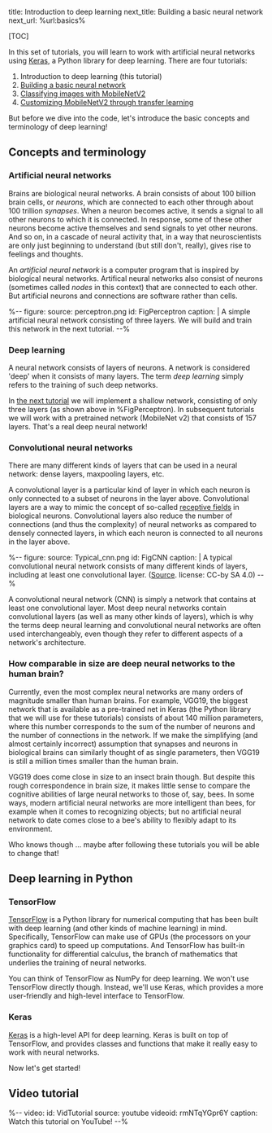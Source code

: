 title: Introduction to deep learning
next_title: Building a basic neural network
next_url: %url:basics%


[TOC]


In this set of tutorials, you will learn to work with artificial neural networks using [Keras](https://keras.io/), a Python library for deep learning. There are four tutorials:

1. Introduction to deep learning (this tutorial)
2. [Building a basic neural network](%link:basics%)
3. [Classifying images with MobileNetV2](%link:image-classification%)
4. [Customizing MobileNetV2 through transfer learning](%link:transfer-learning%)

But before we dive into the code, let's introduce the basic concepts and terminology of deep learning!


## Concepts and terminology

### Artificial neural networks

Brains are biological neural networks. A brain consists of about 100 billion brain cells, or *neurons*, which are connected to each other through about 100 trillion *synapses*. When a neuron becomes active, it sends a signal to all other neurons to which it is connected. In response, some of these other neurons become active themselves and send signals to yet other neurons. And so on, in a cascade of neural activity that, in a way that neuroscientists are only just beginning to understand (but still don't, really), gives rise to feelings and thoughts.

An *artificial neural network* is a computer program that is inspired by biological neural networks. Artifical neural networks also consist of neurons (sometimes called *nodes* in this context) that are connected to each other. But artificial neurons and connections are software rather than cells.


%--
figure:
    source: perceptron.png
    id: FigPerceptron
    caption: |
        A simple artificial neural network consisting of three layers. We will build and train this network in the next tutorial.
--%


### Deep learning

A neural network consists of layers of neurons. A network is considered 'deep' when it consists of many layers. The term *deep learning* simply refers to the training of such deep networks.

In [the next tutorial](%link:basics%) we will implement a shallow network, consisting of only three layers (as shown above in %FigPerceptron). In subsequent tutorials we will work with a pretrained network (MobileNet v2) that consists of 157 layers. That's a real deep neural network!


### Convolutional neural networks

There are many different kinds of layers that can be used in a neural network: dense layers, maxpooling layers, etc.

A convolutional layer is a particular kind of layer in which each neuron is only connected to a subset of neurons in the layer above. Convolutional layers are a way to mimic the concept of so-called [receptive fields](https://en.wikipedia.org/wiki/Receptive_field) in biological neurons. Convolutional layers also reduce the number of connections (and thus the complexity) of neural networks as compared to densely connected layers, in which each neuron is connected to all neurons in the layer above.


%--
figure:
    source: Typical_cnn.png
    id: FigCNN
    caption: |
        A typical convolutional neural network consists of many different kinds of layers, including at least one convolutional layer.
        ([Source](https://commons.wikimedia.org/wiki/File:Typical_cnn.png). license: CC-by SA 4.0)
--%

A convolutional neural network (CNN) is simply a network that contains at least one convolutional layer. Most deep neural networks contain convolutional layers (as well as many other kinds of layers), which is why the terms deep neural learning and convolutional neural networks are often used interchangeably, even though they refer to different aspects of a network's architecture.


### How comparable in size are deep neural networks to the human brain?

Currently, even the most complex neural networks are many orders of magnitude smaller than human brains. For example, VGG19, the biggest network that is available as a pre-trained net in Keras (the Python library that we will use for these tutorials) consists of about 140 million parameters, where this number corresponds to the sum of the number of neurons and the number of connections in the network. If we make the simplifying (and almost certainly incorrect) assumption that synapses and neurons in biological brains can similarly thought of as single parameters, then VGG19 is still a million times smaller than the human brain.

VGG19 does come close in size to an insect brain though. But despite this rough correspondence in brain size, it makes little sense to compare the cognitive abilities of large neural networks to those of, say, bees. In some ways, modern artificial neural networks are more intelligent than bees, for example when it comes to recognizing objects; but no artificial neural network to date comes close to a bee's ability to flexibly adapt to its environment. 

Who knows though … maybe after following these tutorials you will be able to change that!


## Deep learning in Python

### TensorFlow

[TensorFlow](https://www.tensorflow.org/) is a Python library for numerical computing that has been built with deep learning (and other kinds of machine learning) in mind. Specifically, TensorFlow can make use of GPUs (the processors on your graphics card) to speed up computations. And TensorFlow has built-in functionality for differential calculus, the branch of mathematics that underlies the training of neural networks.

You can think of TensorFlow as NumPy for deep learning. We won't use TensorFlow directly though. Instead, we'll use Keras, which provides a more user-friendly and high-level interface to TensorFlow.


### Keras

[Keras](https://keras.io/) is a high-level API for deep learning. Keras is built on top of TensorFlow, and provides classes and functions that make it really easy to work with neural networks. 

Now let's get started!


## Video tutorial

%--
video:
    id: VidTutorial
    source: youtube
    videoid: rmNTqYGpr6Y
    caption: Watch this tutorial on YouTube!
--%
